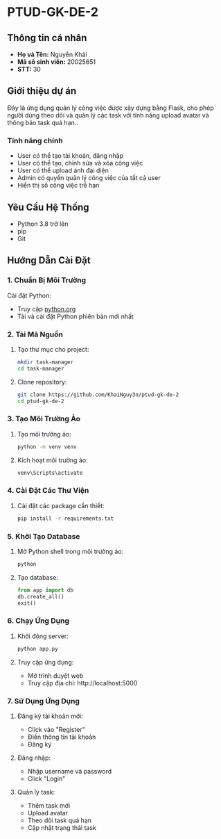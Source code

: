 # PTUD-GK-DE-2

## Thông tin cá nhân  
- **Họ và Tên:**  Nguyễn Khải
- **Mã số sinh viên:** 20025651
- **STT:** 30

## Giới thiệu dự án  
Đây là ứng dụng quản lý công việc được xây dựng bằng Flask, cho phép người dùng theo dõi và quản lý các task với tính năng upload avatar và thông báo task quá hạn.. 

### Tính năng chính  
- User có thể tạo tài khoản, đăng nhập
- User có thể tạo, chỉnh sửa và xóa công việc  
- User có thể upload ảnh đại diện  
- Admin có quyền quản lý công việc của tất cả user  
- Hiển thị số công việc trễ hạn 

## Yêu Cầu Hệ Thống

- Python 3.8 trở lên
- pip
- Git

## Hướng Dẫn Cài Đặt

### 1. Chuẩn Bị Môi Trường

 Cài đặt Python:
   - Truy cập [python.org](https://www.python.org/downloads/)
   - Tải và cài đặt Python phiên bản mới nhất

### 2. Tải Mã Nguồn

1. Tạo thư mục cho project:
   ```bash
   mkdir task-manager
   cd task-manager
   ```

2. Clone repository:
   ```bash
   git clone https://github.com/KhaiNguy3n/ptud-gk-de-2
   cd ptud-gk-de-2
   ```

### 3. Tạo Môi Trường Ảo

1. Tạo môi trường ảo:
   ```bash
   python -m venv venv
   ```

2. Kích hoạt môi trường ảo:
   ```bash
   venv\Scripts\activate
   ```

### 4. Cài Đặt Các Thư Viện

1. Cài đặt các package cần thiết:
   ```bash
   pip install -r requirements.txt
   ```

### 5. Khởi Tạo Database

1. Mở Python shell trong môi trường ảo:
   ```bash
   python
   ```

2. Tạo database:
   ```python
   from app import db
   db.create_all()
   exit()
   ```

### 6. Chạy Ứng Dụng

1. Khởi động server:
   ```bash
   python app.py
   ```

2. Truy cập ứng dụng:
   - Mở trình duyệt web
   - Truy cập địa chỉ: http://localhost:5000

### 7. Sử Dụng Ứng Dụng

1. Đăng ký tài khoản mới:
   - Click vào "Register"
   - Điền thông tin tài khoản
   - Đăng ký

2. Đăng nhập:
   - Nhập username và password
   - Click "Login"

3. Quản lý task:
   - Thêm task mới
   - Upload avatar
   - Theo dõi task quá hạn
   - Cập nhật trạng thái task


